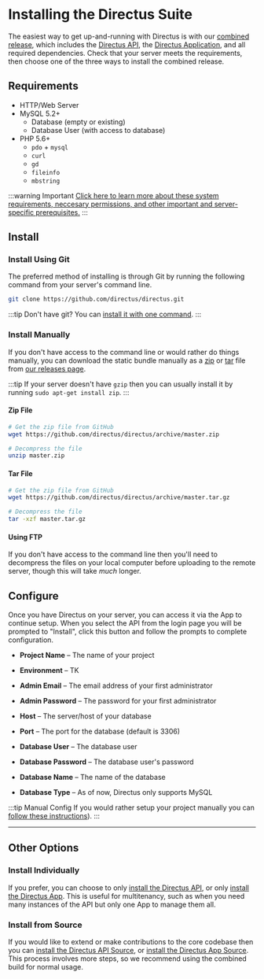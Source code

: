 # Installing the Directus Suite

The easiest way to get up-and-running with Directus is with our [combined release](https://github.com/directus/directus), which includes the [Directus API](https://github.com/directus/api), the [Directus Application](https://github.com/directus/app), and all required dependencies. Check that your server meets the requirements, then choose one of the three ways to install the combined release.

## Requirements

* HTTP/Web Server
* MySQL 5.2+
    * Database (empty or existing)
    * Database User (with access to database)
* PHP 5.6+
    * `pdo` + `mysql`
    * `curl`
    * `gd`
    * `fileinfo`
    * `mbstring`

:::warning Important
[Click here to learn more about these system requirements, neccesary permissions, and other important and server-specific prerequisites.](/api/admin-guide/requirements.md)
:::

## Install

### Install Using Git

The preferred method of installing is through Git by running the following command from your server's command line.

```bash
git clone https://github.com/directus/directus.git
```

:::tip
Don't have git? You can [install it with one command](https://git-scm.com/book/en/v1/Getting-Started-Installing-Git).
:::

### Install Manually

If you don't have access to the command line or would rather do things manually, you can download the static bundle manually as a [zip](https://github.com/directus/directus/archive/master.zip) or [tar](https://github.com/directus/directus/archive/master.tar.gz) file from [our releases page](https://github.com/directus/directus/releases).

:::tip
If your server doesn't have `gzip` then you can usually install it by running `sudo apt-get install zip`.
:::

#### Zip File

```bash
# Get the zip file from GitHub
wget https://github.com/directus/directus/archive/master.zip

# Decompress the file
unzip master.zip
```

#### Tar File

```bash
# Get the zip file from GitHub
wget https://github.com/directus/directus/archive/master.tar.gz

# Decompress the file
tar -xzf master.tar.gz
```

#### Using FTP

If you don't have access to the command line then you'll need to decompress the files on your local computer before uploading to the remote server, though this will take _much_ longer.

## Configure

Once you have Directus on your server, you can access it via the App to continue setup. When you select the API from the login page you will be prompted to "Install", click this button and follow the prompts to complete configuration.

* **Project Name** – The name of your project
* **Environment** – TK
* **Admin Email** – The email address of your first administrator
* **Admin Password** – The password for your first administrator

* **Host** – The server/host of your database
* **Port** – The port for the database (default is 3306)
* **Database User** – The database user
* **Database Password** – The database user's password
* **Database Name** – The name of the database
* **Database Type** – As of now, Directus only supports MySQL

:::tip Manual Config
If you would rather setup your project manually you can [follow these instructions](./api/admin-guide/configure.md)).
:::

---

## Other Options

### Install Individually

If you prefer, you can choose to only [install the Directus API](./app/admin-guide/install.md), or only [install the Directus App](./api/admin-guide/install.md). This is useful for multitenancy, such as when you need many instances of the API but only one App to manage them all.

### Install from Source

If you would like to extend or make contributions to the core codebase then you can [install the Directus API Source](./api/contributor-guide/install-dev.md), or [install the Directus App Source](./app/contributor-guide/install-dev.md). This process involves more steps, so we recommend using the combined build for normal usage.
